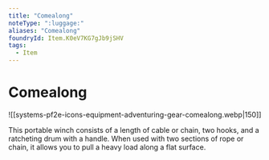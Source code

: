 ```yaml
---
title: "Comealong"
noteType: ":luggage:"
aliases: "Comealong"
foundryId: Item.K0eV7KG7gJb9jSHV
tags:
  - Item
---
```


# Comealong
![[systems-pf2e-icons-equipment-adventuring-gear-comealong.webp|150]]

This portable winch consists of a length of cable or chain, two hooks, and a ratcheting drum with a handle. When used with two sections of rope or chain, it allows you to pull a heavy load along a flat surface.
